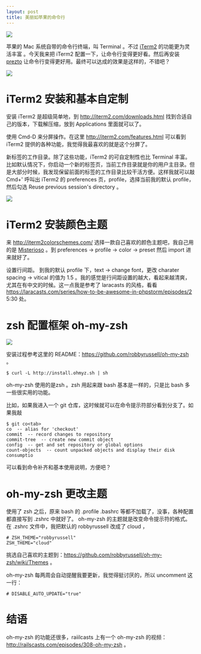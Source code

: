 ```yaml
---
layout: post
title: 美丽如苹果的命令行
---
```


![](http://media.happycasts.net/pic/happycasts/apple.jpg)

苹果的 Mac 系统自带的命令行终端，叫
Terminal 。不过 [iTerm2](http://iterm2.com/) 的功能更为灵活丰富 。今天我来把 iTerm2
配置一下，让命令行变得更好看。然后再安装
[prezto](https://github.com/sorin-ionescu/prezto)
让命令行变得更好用。最终可以达成的效果是这样的，不错吧？

![](http://media.happycasts.net/pic/happycasts/endresult.png)

# iTerm2 安装和基本自定制

安装 iTerm2 是超级简单地，到 <http://iterm2.com/downloads.html>
找到合适自己的版本，下载解压缩，放到 Applications 里面就可以了。

使用 Cmd-D 来分屏操作。在这里 <http://iterm2.com/features.html> 可以看到 iTerm2
提供的各种功能，我觉得我最喜欢的就是这个分屏了。

新标签的工作目录。除了这些功能，iTerm2 的可自定制性也比 Terminal
丰富。比如默认情况下，你启动一个新的标签页，当前工作目录就是你的用户主目录。但是大部分时候，我发现保留前面的标签的工作目录比较干活方便。这样我就可以敲
Cmd+' 呼叫出 iTerm2 的 preferences 页，profile，选择当前我的默认
profile，然后勾选 Reuse previous session's directory 。

![](http://media.happycasts.net/pic/happycasts/preference.png)

<!-- Cmd+enter to go in/out fullscreen -->
<!-- preferences -> keys -> system wide hot key to show/hide iTerm2: Cmd+Ctrl+t
-->

# iTerm2  安装颜色主题
来 <http://iterm2colorschemes.com/> 选择一款自己喜欢的颜色主题吧，我自己用的是
[Misterioso](https://raw.githubusercontent.com/mbadolato/iTerm2-Color-Schemes/master/schemes/Misterioso.itermcolors)
。到 preferences -> profile -> color -> preset 然后 import 进来就好了。

设置行间距。 到我的默认 profile 下，text -> change font，更改 charater spacing
-> vitical 的值为 1.5
。我的感觉是行间距设置的越大，看起来越清爽，尤其在有中文的时候。这一点我是参考了 laracasts 的风格，看看<https://laracasts.com/series/how-to-be-awesome-in-phpstorm/episodes/2> 5:30 处。

# zsh 配置框架 oh-my-zsh
<!-- prezto: cd ~/tab gave me shit, so I give it up -->

![](http://media.happycasts.net/pic/happycasts/ohmyzsh.png)

安装过程参考这里的 README：<https://github.com/robbyrussell/oh-my-zsh> 。 

    $ curl -L http://install.ohmyz.sh | sh

oh-my-zsh 使用的是zsh 。zsh 用起来跟 bash 基本是一样的，只是比 bash
多一些很实用的功能。

比如，如果我进入一个 git
仓库，这时候就可以在命令提示符部分看到分支了。如果我敲

    $ git co<tab>
    co  -- alias for 'checkout'
    commit  -- record changes to repository
    commit-tree  -- create new commit object
    config  -- get and set repository or global options
    count-objects  -- count unpacked objects and display their disk consumptio

可以看到命令补齐和基本使用说明，方便吧？

# oh-my-zsh 更改主题
使用了 zsh 之后，原来 bash 的 .profile .bashrc
等都不加载了，没事，各种配置都直接写到 .zshrc 中就好了。 oh-my-zsh
的主题就是改变命令提示符的格式。在 .zshrc 文件中，我把默认的 robbyrussell 改成了 cloud ，

    # ZSH_THEME="robbyrussell"
    ZSH_THEME="cloud"


挑选自己喜欢的主题到：<https://github.com/robbyrussell/oh-my-zsh/wiki/Themes>
。

oh-my-zsh 每两周会自动提醒我要更新，我觉得挺讨厌的，所以 uncomment 这一行：

    # DISABLE_AUTO_UPDATE="true"

# 结语
oh-my-zsh 的功能还很多，raiilcasts 上有一个 oh-my-zsh 的视频： <http://railscasts.com/episodes/308-oh-my-zsh> 。
